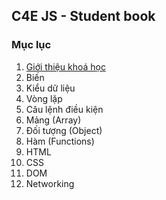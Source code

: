 ## C4E JS - Student book
### Mục lục
1. [Giới thiệu khoá học](course_introduction.md)
2. Biến
3. Kiểu dữ liệu
4. Vòng lặp
5. Câu lệnh điều kiện
6. Mảng (Array)
7. Đối tượng (Object)
8. Hàm (Functions)
9. HTML
10. CSS
11. DOM
12. Networking